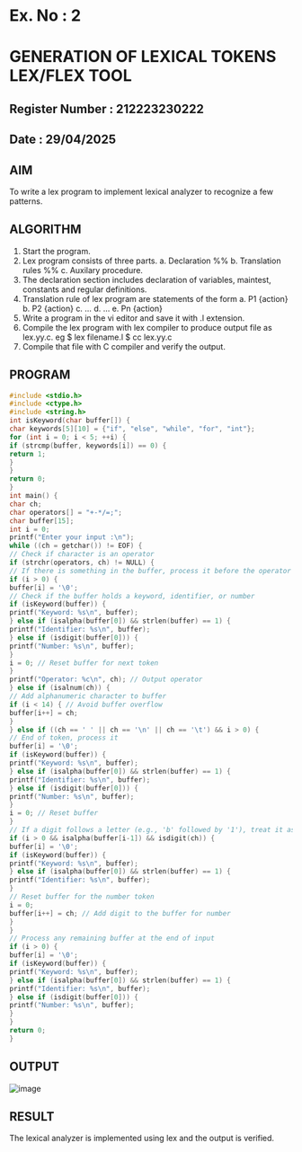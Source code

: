 # Ex. No : 2	
# GENERATION OF LEXICAL TOKENS LEX/FLEX TOOL
## Register Number : 212223230222
## Date : 29/04/2025

## AIM   
To write a lex program to implement lexical analyzer to recognize a few patterns.

## ALGORITHM
1.	Start the program.
2.	Lex program consists of three parts.
    a.	Declaration %%
    b.	Translation rules %%
    c.	Auxilary procedure.
3.	The declaration section includes declaration of variables, maintest, constants and regular definitions.
4.	Translation rule of lex program are statements of the form
    a.	P1 {action}
    b.	P2 {action}
    c.	…
    d.	…
    e.	Pn {action}
5.	Write a program in the vi editor and save it with .l extension.
6.	Compile the lex program with lex compiler to produce output file as lex.yy.c. eg $ lex filename.l $ cc lex.yy.c
7.	Compile that file with C compiler and verify the output.

## PROGRAM
```c
#include <stdio.h>
#include <ctype.h>
#include <string.h>
int isKeyword(char buffer[]) {
char keywords[5][10] = {"if", "else", "while", "for", "int"};
for (int i = 0; i < 5; ++i) {
if (strcmp(buffer, keywords[i]) == 0) {
return 1;
}
}
return 0;
}
int main() {
char ch;
char operators[] = "+-*/=;";
char buffer[15];
int i = 0;
printf("Enter your input :\n");
while ((ch = getchar()) != EOF) {
// Check if character is an operator
if (strchr(operators, ch) != NULL) {
// If there is something in the buffer, process it before the operator
if (i > 0) {
buffer[i] = '\0';
// Check if the buffer holds a keyword, identifier, or number
if (isKeyword(buffer)) {
printf("Keyword: %s\n", buffer);
} else if (isalpha(buffer[0]) && strlen(buffer) == 1) {
printf("Identifier: %s\n", buffer);
} else if (isdigit(buffer[0])) {
printf("Number: %s\n", buffer);
}
i = 0; // Reset buffer for next token
}
printf("Operator: %c\n", ch); // Output operator
} else if (isalnum(ch)) {
// Add alphanumeric character to buffer
if (i < 14) { // Avoid buffer overflow
buffer[i++] = ch;
}
} else if ((ch == ' ' || ch == '\n' || ch == '\t') && i > 0) {
// End of token, process it
buffer[i] = '\0';
if (isKeyword(buffer)) {
printf("Keyword: %s\n", buffer);
} else if (isalpha(buffer[0]) && strlen(buffer) == 1) {
printf("Identifier: %s\n", buffer);
} else if (isdigit(buffer[0])) {
printf("Number: %s\n", buffer);
}
i = 0; // Reset buffer
}
// If a digit follows a letter (e.g., 'b' followed by '1'), treat it as separa
if (i > 0 && isalpha(buffer[i-1]) && isdigit(ch)) {
buffer[i] = '\0';
if (isKeyword(buffer)) {
printf("Keyword: %s\n", buffer);
} else if (isalpha(buffer[0]) && strlen(buffer) == 1) {
printf("Identifier: %s\n", buffer);
}
// Reset buffer for the number token
i = 0;
buffer[i++] = ch; // Add digit to the buffer for number
}
}
// Process any remaining buffer at the end of input
if (i > 0) {
buffer[i] = '\0';
if (isKeyword(buffer)) {
printf("Keyword: %s\n", buffer);
} else if (isalpha(buffer[0]) && strlen(buffer) == 1) {
printf("Identifier: %s\n", buffer);
} else if (isdigit(buffer[0])) {
printf("Number: %s\n", buffer);
}
}
return 0;
}
```

## OUTPUT 
![image](https://github.com/user-attachments/assets/01340920-a8d5-4c48-98ff-ef44a62e6980)

## RESULT
The lexical analyzer is implemented using lex and the output is verified.
